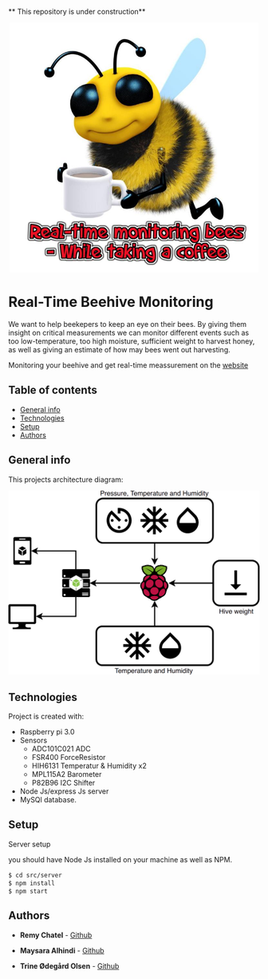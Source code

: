 ** This repository is under construction**

<p align="center">
	<a href="https://beehiveproject.herokuapp.com/">
	<img src="https://github.com/MaysaraHolmes/beehive/blob/master/bee_pic.jpg" 
	 title="Bee" alt="FVCproductions" width="500" height="500" ></a></p>




# Real-Time Beehive Monitoring

We want to help beekepers to keep an eye on their bees. By giving them insight on critical measurements we can monitor different events such as too low-temperature, too high moisture, sufficient weight to harvest honey, as well as giving an estimate of how may bees went out harvesting. 

Monitoring your beehive and get real-time meassurement on the [website](https://beehiveproject.herokuapp.com/)


## Table of contents
* [General info](#general-info)
* [Technologies](#technologies)
* [Setup](#setup)
* [Authors](#authors)

## General info
This projects architecture diagram:

<img src="https://github.com/MaysaraHolmes/beehive/blob/master/ArchitectureDiagram.png" title="Architecture" ></a>
	
## Technologies 

Project is created with:
* Raspberry pi 3.0
* Sensors
	* ADC101C021 ADC
	* FSR400 ForceResistor
	* HIH6131 Temperatur & Humidity x2
	* MPL115A2 Barometer
	* P82B96 I2C Shifter
* Node Js/express Js server
* MySQl database.
	
## Setup
Server setup

you should have Node Js installed on your machine as well as NPM.
```
$ cd src/server
$ npm install
$ npm start
```


## Authors

* **Remy Chatel**  - [Github](https://github.com/RemyChatel)

* **Maysara Alhindi**  - [Github](https://github.com/MaysaraHolmes)

* **Trine Ødegård Olsen**  - [Github](https://github.com/trineoo)


